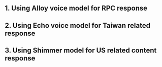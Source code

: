 

## 1. Using Alloy voice model for RPC response 

## 2. Using Echo voice model for Taiwan related response 

## 3. Using Shimmer model for US related content response 



